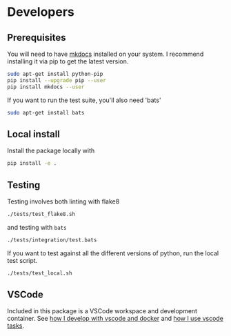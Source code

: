 # Developers

## Prerequisites

You will need to have [mkdocs](https://www.mkdocs.org/) installed on your system.  I recommend installing it via pip to get the latest version.

```bash
sudo apt-get install python-pip
pip install --upgrade pip --user
pip install mkdocs --user
```

If you want to run the test suite, you'll also need 'bats'

```bash
sudo apt-get install bats
```

## Local install

Install the package locally with

```bash
pip install -e .
```

## Testing

Testing involves both linting with flake8

```bash
./tests/test_flake8.sh
```

and testing with `bats`

```bash
./tests/integration/test.bats
```

If you want to test against all the different versions of python, run the local test script.

```bash
./tests/test_local.sh
```

## VSCode

Included in this package is a VSCode workspace and development container.  See [how I develop with vscode and docker](https://www.allisonthackston.com/articles/docker_development.html) and [how I use vscode tasks](https://www.allisonthackston.com/articles/vscode_tasks.html).
